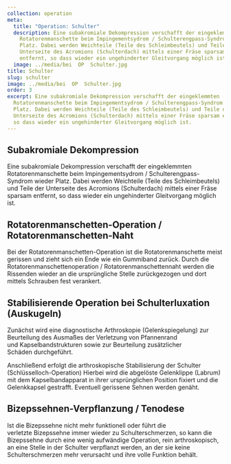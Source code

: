```yaml
---
collection: operation
meta:
  title: "Operation: Schulter"
  description: Eine subakromiale Dekompression verschafft der eingeklemmten
    Rotatorenmanschette beim Impingementsydrom / Schulterengpass-Syndrom wieder
    Platz. Dabei werden Weichteile (Teile des Schleimbeutels) und Teile der
    Unterseite des Acromions (Schulterdach) mittels einer Fräse sparsam
    entfernt, so dass wieder ein ungehinderter Gleitvorgang möglich ist.
  image: ../media/bei  OP  Schulter.jpg
title: Schulter
slug: schulter
image: ../media/bei  OP  Schulter.jpg
order: 3
excerpt: Eine subakromiale Dekompression verschafft der eingeklemmten
  Rotatorenmanschette beim Impingementsydrom / Schulterengpass-Syndrom wieder
  Platz. Dabei werden Weichteile (Teile des Schleimbeutels) und Teile der
  Unterseite des Acromions (Schulterdach) mittels einer Fräse sparsam entfernt,
  so dass wieder ein ungehinderter Gleitvorgang möglich ist.
---
```

## Subakromiale Dekompression 

Eine subakromiale Dekompression verschafft der eingeklemmten Rotatorenmanschette beim Impingementsydrom / Schulterengpass-Syndrom wieder Platz. Dabei werden Weichteile (Teile des Schleimbeutels) und Teile der Unterseite des Acromions (Schulterdach) mittels einer Fräse sparsam entfernt, so dass wieder ein ungehinderter Gleitvorgang möglich ist. 

## Rotatorenmanschetten-Operation / Rotatorenmanschetten-Naht 

Bei der Rotatorenmanschetten-Operation ist die Rotatorenmanschette meist gerissen und zieht sich ein Ende wie ein Gummiband zurück. Durch die Rotatorenmanschettenoperation / Rotatorenmanschettennaht werden die Rissenden wieder an die ursprüngliche Stelle zurückgezogen und dort mittels Schrauben fest verankert. 

## Stabilisierende Operation bei Schulterluxation (Auskugeln) 

Zunächst wird eine diagnostische Arthroskopie (Gelenkspiegelung) zur Beurteilung des Ausmaßes der Verletzung von Pfannenrand und Kapselbandstrukturen sowie zur Beurteilung zusätzlicher Schäden durchgeführt. 

Anschließend erfolgt die arthroskopische Stabilisierung der Schulter (Schlüsselloch-Operation) Hierbei wird die abgelöste Gelenklippe (Labrum) mit dem Kapselbandapparat in ihrer ursprünglichen Position fixiert und die Gelenkkapsel gestrafft. Eventuell gerissene Sehnen werden genäht. 

## Bizepssehnen-Verpflanzung / Tenodese 

Ist die Bizepssehne nicht mehr funktionell oder führt die verletzte Bizepssehne immer wieder zu Schulterschmerzen, so kann die Bizepssehne durch eine wenig aufwändige Operation, rein arthroskopisch, an eine Stelle in der Schulter verpflanzt werden, an der sie keine Schulterschmerzen mehr verursacht und ihre volle Funktion behält.